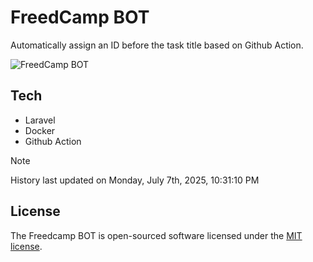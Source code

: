 # FreedCamp BOT

Automatically assign an ID before the task title based on Github Action.

![FreedCamp BOT](https://repository-images.githubusercontent.com/737932867/7d34798b-2680-471c-b089-a78a718d3d6a)

## Tech

- Laravel
- Docker
- Github Action

> [!NOTE]  
> History last updated on Monday, July 7th, 2025, 10:31:10 PM

## License

The Freedcamp BOT is open-sourced software licensed under the [MIT license](https://opensource.org/licenses/MIT).
